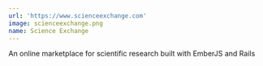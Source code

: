 ```yaml
---
url: 'https://www.scienceexchange.com'
image: scienceexchange.png
name: Science Exchange
---
```

An online marketplace for scientific research built with EmberJS and Rails